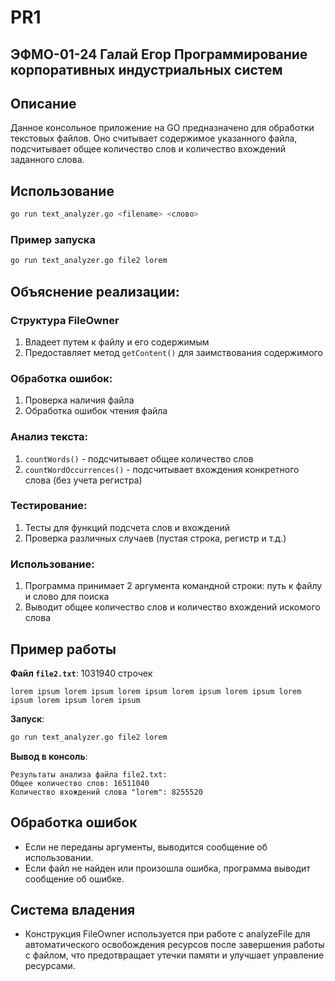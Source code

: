 # PR1
## ЭФМО-01-24 Галай Егор Программирование корпоративных индустриальных систем
## Описание
Данное консольное приложение на GO предназначено для обработки текстовых файлов. Оно считывает содержимое указанного файла, подсчитывает общее количество слов и количество вхождений заданного слова.

## Использование

```sh
go run text_analyzer.go <filename> <слово>
```

### Пример запуска

```sh
go run text_analyzer.go file2 lorem
```

## Объяснение реализации:

### Структура FileOwner

1. Владеет путем к файлу и его содержимым
2. Предоставляет метод `getContent()` для заимствования содержимого

### Обработка ошибок:

1. Проверка наличия файла
2. Обработка ошибок чтения файла

### Анализ текста:

1. `countWords()` - подсчитывает общее количество слов
2. `countWordOccurrences()` - подсчитывает вхождения конкретного слова (без учета регистра)

### Тестирование:

1. Тесты для функций подсчета слов и вхождений
2. Проверка различных случаев (пустая строка, регистр и т.д.)

### Использование:

1. Программа принимает 2 аргумента командной строки: путь к файлу и слово для поиска
2. Выводит общее количество слов и количество вхождений искомого слова

## Пример работы
**Файл `file2.txt`**: 1031940 строчек
```
lorem ipsum lorem ipsum lorem ipsum lorem ipsum lorem ipsum lorem ipsum lorem ipsum lorem ipsum
```
**Запуск**:
```sh
go run text_analyzer.go file2 lorem
```
**Вывод в консоль**:
```
Результаты анализа файла file2.txt:
Общее количество слов: 16511040
Количество вхождений слова "lorem": 8255520
```

## Обработка ошибок
- Если не переданы аргументы, выводится сообщение об использовании.
- Если файл не найден или произошла ошибка, программа выводит сообщение об ошибке.

## Система владения
- Конструкция FileOwner используется при работе с analyzeFile для автоматического освобождения ресурсов после завершения работы с файлом, что предотвращает утечки памяти и улучшает управление ресурсами.
